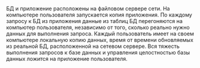 БД и приложение расположены на файловом сервере сети. На компьютере пользователя запускается копия приложения. По каждому запросу к БД из приложения данные из таблиц БД перегоняются на компьютер пользователя, независимо от того, сколько реально нужно данных для выполнения запроса. Каждый пользователь имеет на своем компьютере локальную копию данных, время от времени обновляемых из реальной БД, расположенной на сетевом сервере. Вся тяжесть выполнения запросов к базе данных и управления целостностью базы данных ложится на приложение пользователя.